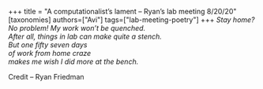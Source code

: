 +++
title = "A computationalist’s lament – Ryan’s lab meeting 8/20/20"
[taxonomies]
authors=["Avi"]
tags=["lab-meeting-poetry"]
+++
*Stay home? No problem! My work won’t be quenched.\
After all, things in lab can make quite a stench.\
But one fifty seven days\
of work from home craze\
makes me wish I did more at the bench.*

Credit – Ryan Friedman